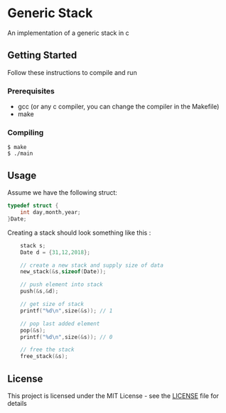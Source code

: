 # Generic Stack

An implementation of a generic stack in c

## Getting Started

Follow these instructions to compile and run

### Prerequisites

* gcc (or any c compiler, you can change the compiler in the Makefile)
* make


### Compiling


```
$ make
$ ./main
```


## Usage

Assume we have the following struct:

```C
typedef struct {
    int day,month,year;
}Date;
```
Creating a stack should look something like this :

```C
    stack s;
    Date d = {31,12,2018};

    // create a new stack and supply size of data
    new_stack(&s,sizeof(Date));

    // push element into stack
    push(&s,&d);

    // get size of stack
    printf("%d\n",size(&s)); // 1

    // pop last added element
    pop(&s);
    printf("%d\n",size(&s)); // 0

    // free the stack
    free_stack(&s);
```

## License

This project is licensed under the MIT License - see the [LICENSE](LICENSE) file for details

